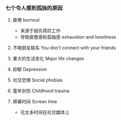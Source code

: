### 七个令人感到孤独的原因
1. 疲倦 burnout
	* 来源于超负荷的工作
	* 导致疲惫感和孤独感 exhaustion and loneliness

2. 不喝朋友联系 You don't connect with your friends

3. 重大的生活变化 Major life changes

4. 抑郁 Depression

5. 社交恐惧 Social phobias

6. 童年创伤 Childhood trauma

7. 屏幕时间 Screen time
	* 花太多时间在社交媒体上



 